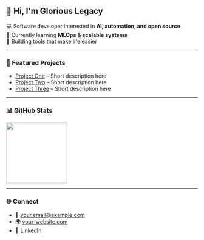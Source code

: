 

<!--
**gloriouslegacy/gloriouslegacy** is a ✨ _special_ ✨ repository because its `README.md` (this file) appears on your GitHub profile.

Here are some ideas to get you started:

- 🔭 I’m currently working on ...
- 🌱 I’m currently learning ...
- 👯 I’m looking to collaborate on ...
- 🤔 I’m looking for help with ...
- 💬 Ask me about ...
- 📫 How to reach me: ...
- 😄 Pronouns: ...
- ⚡ Fun fact: ...
-->

## 👋 Hi, I'm Glorious Legacy

💻 Software developer interested in **AI, automation, and open source**  
🌱 Currently learning **MLOps & scalable systems**  
🚀 Building tools that make life easier  

---

### 📌 Featured Projects
- [Project One](https://github.com/gloriouslegacy/project-one) – Short description here
- [Project Two](https://github.com/gloriouslegacy/project-two) – Short description here
- [Project Three](https://github.com/gloriouslegacy/project-three) – Short description here

---

### 📊 GitHub Stats
<p align="left">
  <img src="https://github-readme-stats.vercel.app/api?username=gloriouslegacy&show_icons=true&theme=default" height="160" />
</p>

---

### 🌐 Connect
- 📧 your.email@example.com  
- 🌍 [your-website.com](https://your-website.com)  
- 💼 [LinkedIn](https://www.linkedin.com/in/your-linkedin/)

